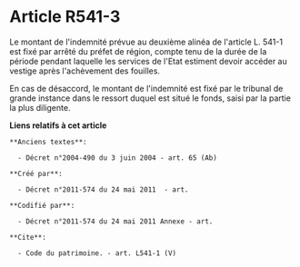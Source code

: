 # Article R541-3

Le montant de l'indemnité prévue au deuxième alinéa de l'article L. 541-1 est fixé par arrêté du préfet de région, compte
tenu de la durée de la période pendant laquelle les services de l'Etat estiment devoir accéder au vestige après l'achèvement
des fouilles. 

En cas de désaccord, le montant de l'indemnité est fixé par le tribunal de grande instance dans le ressort duquel est situé
le fonds, saisi par la partie la plus diligente.

**Liens relatifs à cet article**

	**Anciens textes**:

	  - Décret n°2004-490 du 3 juin 2004 - art. 65 (Ab)

	**Créé par**:

	  - Décret n°2011-574 du 24 mai 2011  - art.

	**Codifié par**:

	  - Décret n°2011-574 du 24 mai 2011 Annexe - art.

	**Cite**:

	  - Code du patrimoine. - art. L541-1 (V)
